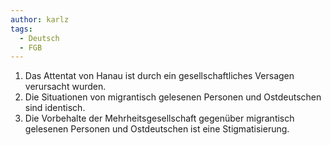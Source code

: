 ```yaml
---
author: karlz
tags:
  - Deutsch
  - FGB
---
```



1. Das Attentat von Hanau ist durch ein gesellschaftliches Versagen verursacht wurden.
2. Die Situationen von migrantisch gelesenen Personen und Ostdeutschen sind identisch.
3. Die Vorbehalte der Mehrheitsgesellschaft gegenüber migrantisch gelesenen Personen und Ostdeutschen ist eine Stigmatisierung.
